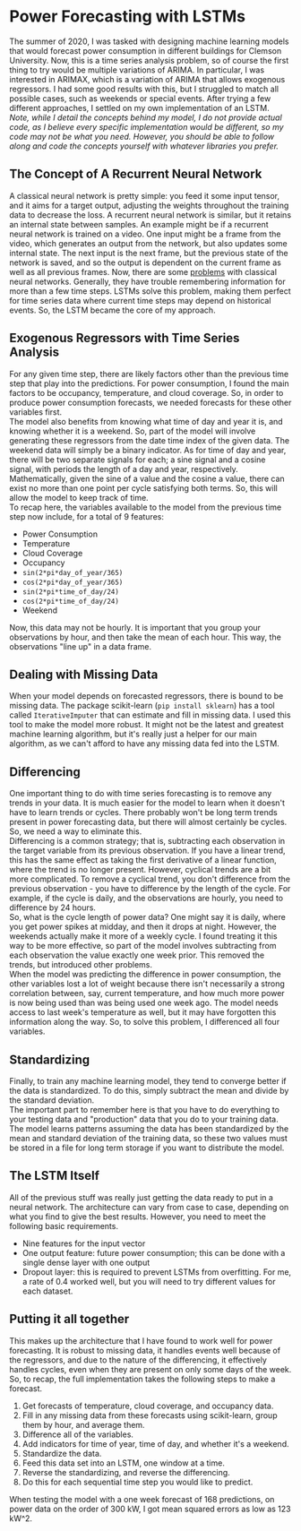 # Power Forecasting with LSTMs
The summer of 2020, I was tasked with designing machine learning models that
would forecast power consumption in different buildings for Clemson University.
Now, this is a time series analysis problem, so of course the first thing to
try would be multiple variations of ARIMA. In particular, I was interested in
ARIMAX, which is a variation of ARIMA that allows exogenous regressors. I had
some good results with this, but I struggled to match all possible cases, such
as weekends or special events. After trying a few different approaches, I
settled on my own implementation of an LSTM.  
_Note, while I detail the concepts behind my model, I do not provide actual
code, as I believe every specific implementation would be different, so my code
may not be what you need. However, you should be able to follow along and code
the concepts yourself with whatever libraries you prefer._

## The Concept of A Recurrent Neural Network
A classical neural network is pretty simple: you feed it some input tensor, and
it aims for a target output, adjusting the weights throughout the training data
to decrease the loss. A recurrent neural network is similar, but it retains an
internal state between samples. An example might be if a recurrent neural
network is trained on a video. One input might be a frame from the video, which
generates an output from the network, but also updates some internal state.
The next input is the next frame, but the previous state of the network is
saved, and so the output is dependent on the current frame as well as all
previous frames. Now, there are some [problems](
https://medium.com/datadriveninvestor/how-do-lstm-networks-solve-the-problem-of-vanishing-gradients-a6784971a577
) with classical neural networks. Generally, they have trouble remembering
information for more than a few time steps. LSTMs solve this problem, making
them perfect for time series data where current time steps may depend on
historical events. So, the LSTM became the core of my approach.

## Exogenous Regressors with Time Series Analysis
For any given time step, there are likely factors other than the previous time
step that play into the predictions. For power consumption, I found the main
factors to be occupancy, temperature, and cloud coverage. So, in order to
produce power consumption forecasts, we needed forecasts for these other
variables first.  
The model also benefits from knowing what time of day and year it is, and
knowing whether it is a weekend. So, part of the model will involve generating
these regressors from the date time index of the given data. The weekend data
will simply be a binary indicator. As for time of day and year, there will be
two separate signals for each; a sine signal and a cosine signal, with periods
the length of a day and year, respectively. Mathematically, given the sine of
a value and the cosine a value, there can exist no more than one point per
cycle satisfying both terms. So, this will allow the model to keep track of
time.  
To recap here, the variables available to the model from the previous time step
now include, for a total of 9 features:
- Power Consumption
- Temperature
- Cloud Coverage
- Occupancy
- `sin(2*pi*day_of_year/365)`
- `cos(2*pi*day_of_year/365)`
- `sin(2*pi*time_of_day/24)`
- `cos(2*pi*time_of_day/24)`
- Weekend

Now, this data may not be hourly. It is important that you group your
observations by hour, and then take the mean of each hour. This way, the
observations "line up" in a data frame.

## Dealing with Missing Data
When your model depends on forecasted regressors, there is bound to be missing
data. The package scikit-learn (`pip install sklearn`) has a tool called
`IterativeImputer` that can estimate and fill in missing data. I used this
tool to make the model more robust. It might not be the latest and greatest
machine learning algorithm, but it's really just a helper for our main
algorithm, as we can't afford to have any missing data fed into the LSTM.

## Differencing
One important thing to do with time series forecasting is to remove any trends
in your data. It is much easier for the model to learn when it doesn't have to
learn trends or cycles. There probably won't be long term trends present in
power forecasting data, but there will almost certainly be cycles. So, we need
a way to eliminate this.  
Differencing is a common strategy; that is, subtracting each observation in the
target variable from its previous observation. If you have a linear trend, this
has the same effect as taking the first derivative of a linear function, where
the trend is no longer present. However, cyclical trends are a bit more
complicated. To remove a cyclical trend, you don't difference from the
previous observation - you have to difference by the length of the cycle. For
example, if the cycle is daily, and the observations are hourly, you need to
difference by 24 hours.  
So, what is the cycle length of power data? One might say it is daily, where
you get power spikes at midday, and then it drops at night. However, the
weekends actually make it more of a weekly cycle. I found treating it this way
to be more effective, so part of the model involves subtracting from each
observation the value exactly one week prior. This removed the trends, but
introduced other problems.  
When the model was predicting the difference in power consumption, the other
variables lost a lot of weight because there isn't necessarily a strong
correlation between, say, current temperature, and how much more power is now
being used than was being used one week ago. The model needs access to last
week's temperature as well, but it may have forgotten this information along
the way. So, to solve this problem, I differenced all four variables.

## Standardizing
Finally, to train any machine learning model, they tend to converge better if
the data is standardized. To do this, simply subtract the mean and divide by
the standard deviation.  
The important part to remember here is that you have to do everything to your
testing data and "production" data that you do to your training data. The model
learns patterns assuming the data has been standardized by the mean and
standard deviation of the training data, so these two values must be stored in
a file for long term storage if you want to distribute the model.

## The LSTM Itself
All of the previous stuff was really just getting the data ready to put in a
neural network. The architecture can vary from case to case, depending on what
you find to give the best results. However, you need to meet the following
basic requirements.
- Nine features for the input vector
- One output feature: future power consumption; this can be done with a single
dense layer with one output
- Dropout layer: this is required to prevent LSTMs from overfitting. For me, a
rate of 0.4 worked well, but you will need to try different values for each
dataset.

## Putting it all together
This makes up the architecture that I have found to work well for power
forecasting. It is robust to missing data, it handles events well because of
the regressors, and due to the nature of the differencing, it effectively
handles cycles, even when they are present on only some days of the week. So,
to recap, the full implementation takes the following steps to make a forecast.
1. Get forecasts of temperature, cloud coverage, and occupancy data.
2. Fill in any missing data from these forecasts using scikit-learn, group them
by hour, and average them.
3. Difference all of the variables.
4. Add indicators for time of year, time of day, and whether it's a weekend.
5. Standardize the data.
6. Feed this data set into an LSTM, one window at a time.
7. Reverse the standardizing, and reverse the differencing.
8. Do this for each sequential time step you would like to predict.

When testing the model with a one week forecast of 168 predictions, on power
data on the order of 300 kW, I got mean squared errors as low as 123 kW^2. 
